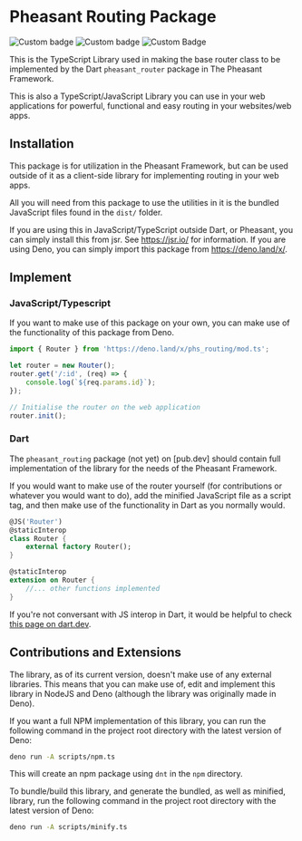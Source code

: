 # Pheasant Routing Package
![Custom badge](https://shield.deno.dev/x/phs_routing)
![Custom badge](https://img.shields.io/endpoint?url=https%3A%2F%2Fdeno-visualizer.danopia.net%2Fshields%2Fupdates%2Fhttps%2Fdeno.land%2Fx%2Fphs_routing%2Fmod.ts)
![Custom Badge](https://badgen.net/https/nikechukwu.npkn.net/jsr-endpoint/pheasant/router/version?icon=https://jsr.io/logo.svg)

This is the TypeScript Library used in making the base router class to be implemented by the Dart `pheasant_router` package in The Pheasant Framework.

This is also a TypeScript/JavaScript Library you can use in your web applications for powerful, functional and easy routing in your websites/web apps.

## Installation
This package is for utilization in the Pheasant Framework, but can be used outside of it as a client-side library for implementing routing in your web apps.

All you will need from this package to use the utilities in it is the bundled JavaScript files found in the `dist/` folder.

If you are using this in JavaScript/TypeScript outside Dart, or Pheasant, you can simply install this from jsr. See https://jsr.io/ for information. If you are using Deno, you can simply import this package from https://deno.land/x/.

## Implement
### JavaScript/Typescript
If you want to make use of this package on your own, you can make use of the functionality of this package from Deno. 

```typescript
import { Router } from 'https://deno.land/x/phs_routing/mod.ts';

let router = new Router();
router.get('/:id', (req) => {
    console.log(`${req.params.id}`);
});

// Initialise the router on the web application
router.init();
```

### Dart
The `pheasant_routing` package (not yet) on [pub.dev] should contain full implementation of the library for the needs of the Pheasant Framework.

If you would want to make use of the router yourself (for contributions or whatever you would want to do), add the minified JavaScript file as a script tag, and then make use of the functionality in Dart as you normally would. 
```dart
@JS('Router')
@staticInterop
class Router {
    external factory Router();
}

@staticInterop
extension on Router {
    //... other functions implemented
}
```

If you're not conversant with JS interop in Dart, it would be helpful to check [this page on dart.dev](https://dart.dev/interop/js-interop).

## Contributions and Extensions
The library, as of its current version, doesn't make use of any external libraries. This means that you can make use of, edit and implement this library in NodeJS and Deno (although the library was originally made in Deno). 

If you want a full NPM implementation of this library, you can run the following command in the project root directory with the latest version of Deno:
```bash
deno run -A scripts/npm.ts
```

This will create an npm package using `dnt` in the `npm` directory.

To bundle/build this library, and generate the bundled, as well as minified, library, run the following command in the project root directory with the latest version of Deno:
```bash
deno run -A scripts/minify.ts
```
